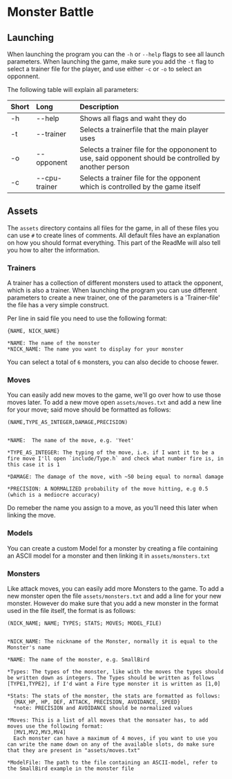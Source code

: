 # Monster Battle

## Launching
When launching the program you can the `-h` or `--help` flags to see all launch parameters.
When launching the game, make sure you add the `-t` flag to select a trainer file for the player,
and use either `-c` or `-o` to select an opponnent.

The following table will explain all parameters:

| Short | Long | Description |
| :--- | :-- | :--------- |
| -h    | --help | Shows all flags and waht they do |
| -t    | --trainer | Selects a trainerfile that the main player uses |
| -o    | --opponent | Selects a trainer file for the oppononent to use, said opponent should be controlled by another person | 
| -c    | --cpu-trainer | Selects a trainer file for the opponent which is controlled by the game itself |

## Assets
The `assets` directory contains all files for the game, in all of these files you can use `#` to create lines of comments.
All default files have an explanation on how you should format everything. This part of the ReadMe will also tell you how to alter the information.

### Trainers
A trainer has a collection of different monsters used to attack the opponent, which is also a trainer. 
When launching the program you can use different parameters to create a new trainer, 
one of the parameters is a 'Trainer-file' the file has a very simple construct.

Per line in said file you need to use the following format:
```
{NAME, NICK_NAME}

*NAME: The name of the monster
*NICK_NAME: The name you want to display for your monster
```

You can select a total of `6` monsters, you can also decide to choose fewer.

### Moves
You can easily add new moves to the game, we'll go over how to use those moves later.
To add a new move open `assets/moves.txt` and add a new line for your move; said move should be formatted as follows:
```
(NAME,TYPE_AS_INTEGER,DAMAGE,PRECISION)


*NAME:  The name of the move, e.g. 'Yeet'

*TYPE_AS_INTEGER: The typing of the move, i.e. if I want it to be a fire move I'll open `include/Type.h` and check what number fire is, in this case it is 1

*DAMAGE: The damage of the move, with ~50 being equal to normal damage

*PRECISION: A NORMALIZED probability of the move hitting, e.g 0.5 (which is a mediocre accuracy)
```
Do remeber the name you assign to a move, as you'll need this later when linking the move.

### Models
You can create a custom Model for a monster by creating a file containing an ASCII model for a monster and then linking it in `assets/monsters.txt`

### Monsters
Like attack moves, you can easily add more Monsters to the game.
To add a new monster open the file `assets/monsters.txt` and add a line for your new monster.
However do make sure that you add a new monster in the format used in the file itself, the format is as follows:
```
(NICK_NAME; NAME; TYPES; STATS; MOVES; MODEL_FILE)


*NICK_NAME: The nickname of the Monster, normally it is equal to the Monster's name

*NAME: The name of the monster, e.g. SmallBird

*Types: The types of the monster, like with the moves the types should be written down as integers. The Types should be written as follows [TYPE1,TYPE2], if I'd want a Fire type monster it is written as [1,0]

*Stats: The stats of the monster, the stats are formatted as follows:
  {MAX_HP, HP, DEF, ATTACK, PRECISION, AVOIDANCE, SPEED}
  *note: PRECISION and AVOIDANCE should be normalized values

*Moves: This is a list of all moves that the monsater has, to add moves use the following format:
  [MV1,MV2,MV3,MV4]
  Each monster can have a maximum of 4 moves, if you want to use you can write the name down on any of the available slots, do make sure that they are present in "assets/moves.txt"
  
*ModelFile: The path to the file containing an ASCII-model, refer to the SmallBird example in the monster file
```
